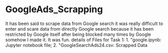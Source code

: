 # GoogleAds_Scrapping
It has been said to scrape data from Google search it was really difficult to enter and scare data from directly Google search because it has been restricted by Google itself after being blocked many times by Google somehow I made it. It was fun. details of Files for Task 1:  1. "google.ipynb: Jupyter notebook file; 2. "GoogleSearchAds24.csv: Scrapped Data
